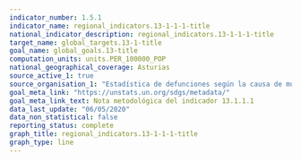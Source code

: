 ```yaml
---
indicator_number: 1.5.1
indicator_name: regional_indicators.13-1-1-1-title
national_indicator_description: regional_indicators.13-1-1-1-title
target_name: global_targets.13-1-title
goal_name: global_goals.13-title
computation_units: units.PER_100000_POP
national_geographical_coverage: Asturias
source_active_1: true
source_organisation_1: "Estadística de defunciones según la causa de muerte, INE"
goal_meta_link: "https://unstats.un.org/sdgs/metadata/"
goal_meta_link_text: Nota metodológica del indicador 13.1.1.1
data_last_update: "06/05/2020"
data_non_statistical: false
reporting_status: complete
graph_title: regional_indicators.13-1-1-1-title
graph_type: line
---
```

